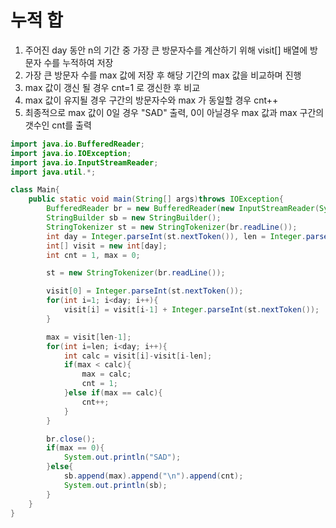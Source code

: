 # 누적 합
1. 주어진 day 동안 n의 기간 중 가장 큰 방문자수를 계산하기 위해 visit[] 배열에 방문자 수를 누적하여 저장
2. 가장 큰 방문자 수를 max 값에 저장 후 해당 기간의 max 값을 비교하며 진행
3. max 값이 갱신 될 경우 cnt=1 로 갱신한 후 비교
4. max 값이 유지될 경우 구간의 방문자수와 max 가 동일할 경우 cnt++
5. 최종적으로 max 값이 0일 경우 "SAD" 출력, 0이 아닐경우 max 값과 max 구간의 갯수인 cnt를 출력


```java
import java.io.BufferedReader;
import java.io.IOException;
import java.io.InputStreamReader;
import java.util.*;

class Main{
    public static void main(String[] args)throws IOException{
        BufferedReader br = new BufferedReader(new InputStreamReader(System.in));
        StringBuilder sb = new StringBuilder();
        StringTokenizer st = new StringTokenizer(br.readLine());
        int day = Integer.parseInt(st.nextToken()), len = Integer.parseInt(st.nextToken());
        int[] visit = new int[day];
        int cnt = 1, max = 0;

        st = new StringTokenizer(br.readLine());

        visit[0] = Integer.parseInt(st.nextToken());
        for(int i=1; i<day; i++){
            visit[i] = visit[i-1] + Integer.parseInt(st.nextToken());
        }

        max = visit[len-1];
        for(int i=len; i<day; i++){
            int calc = visit[i]-visit[i-len];
            if(max < calc){
                max = calc;
                cnt = 1;
            }else if(max == calc){
                cnt++;
            }
        }

        br.close();
        if(max == 0){
            System.out.println("SAD");
        }else{
            sb.append(max).append("\n").append(cnt);
            System.out.println(sb);
        }
    }
}
```
